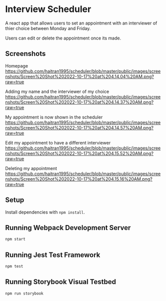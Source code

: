 # Interview Scheduler
A react app that allows users to set an appointment with an interviewer of thier choice between Monday and Friday.

Users can edit or delete the appointment once its made. 

## Screenshots
Homepage 
https://github.com/haitran1995/scheduler/blob/master/public/images/screenshots/Screen%20Shot%202022-10-17%20at%204.14.04%20AM.png?raw=true

Adding my name and the interviewer of my choice
https://github.com/haitran1995/scheduler/blob/master/public/images/screenshots/Screen%20Shot%202022-10-17%20at%204.14.37%20AM.png?raw=true

My appointment is now shown in the scheduler
https://github.com/haitran1995/scheduler/blob/master/public/images/screenshots/Screen%20Shot%202022-10-17%20at%204.14.57%20AM.png?raw=true

Edit my appointment to have a different interviewer
https://github.com/haitran1995/scheduler/blob/master/public/images/screenshots/Screen%20Shot%202022-10-17%20at%204.15.52%20AM.png?raw=true

Deleting my appointment
https://github.com/haitran1995/scheduler/blob/master/public/images/screenshots/Screen%20Shot%202022-10-17%20at%204.15.16%20AM.png?raw=true


## Setup

Install dependencies with `npm install`.

## Running Webpack Development Server

```sh
npm start
```

## Running Jest Test Framework

```sh
npm test
```

## Running Storybook Visual Testbed

```sh
npm run storybook
```
